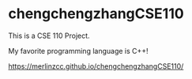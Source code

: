 # chengchengzhangCSE110
This is a CSE 110 Project.

My favorite programming language is C++!

https://merlinzcc.github.io/chengchengzhangCSE110/
